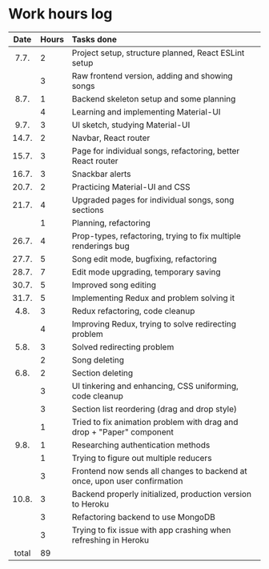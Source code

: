 # Work hours log

| Date | Hours | Tasks done |
|:-----:|:-----|:-----|
| 7.7.  | 2    | Project setup, structure planned, React ESLint setup |
|       | 3    | Raw frontend version, adding and showing songs |
| 8.7.  | 1    | Backend skeleton setup and some planning |
|       | 4    | Learning and implementing Material-UI |
| 9.7.  | 3    | UI sketch, studying Material-UI |
| 14.7. | 2    | Navbar, React router |
| 15.7. | 3    | Page for individual songs, refactoring, better React router |
| 16.7. | 3    | Snackbar alerts |
| 20.7. | 2    | Practicing Material-UI and CSS |
| 21.7. | 4    | Upgraded pages for individual songs, song sections |
|       | 1    | Planning, refactoring |
| 26.7. | 4    | Prop-types, refactoring, trying to fix multiple renderings bug |
| 27.7. | 5    | Song edit mode, bugfixing, refactoring |
| 28.7. | 7    | Edit mode upgrading, temporary saving |
| 30.7. | 5    | Improved song editing |
| 31.7. | 5    | Implementing Redux and problem solving it |
| 4.8.  | 3    | Redux refactoring, code cleanup |
|       | 4    | Improving Redux, trying to solve redirecting problem |
| 5.8.  | 3    | Solved redirecting problem |
|       | 2    | Song deleting |
| 6.8.  | 2    | Section deleting |
|       | 3    | UI tinkering and enhancing, CSS uniforming, code cleanup |
|       | 3    | Section list reordering (drag and drop style) |
|       | 1    | Tried to fix animation problem with drag and drop + "Paper" component |
| 9.8.  | 1    | Researching authentication methods |
|       | 1    | Trying to figure out multiple reducers |
|       | 3    | Frontend now sends all changes to backend at once, upon user confirmation |
| 10.8. | 3    | Backend properly initialized, production version to Heroku |
|       | 3    | Refactoring backend to use MongoDB |
|       | 3    | Trying to fix issue with app crashing when refreshing in Heroku |
| total | 89   | |
